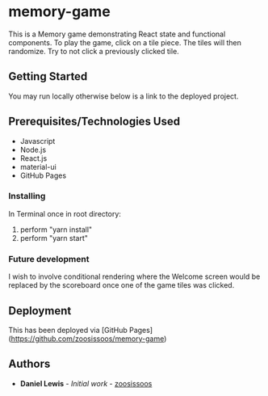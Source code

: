 # memory-game

This is a Memory game demonstrating React state and functional components. To play the game, click on a tile piece. The tiles will then randomize. Try to not click a previously clicked tile.

## Getting Started

You may run locally otherwise below is a link to the deployed project. 

## Prerequisites/Technologies Used

* Javascript
* Node.js
* React.js
* material-ui
* GitHub Pages

### Installing

In Terminal once in root directory:
1) perform "yarn install"
2) perform  "yarn start"

### Future development

I wish to involve conditional rendering where the Welcome screen would be replaced by the scoreboard once one of the game tiles was clicked.

## Deployment

This has been deployed via [GitHub Pages] (https://github.com/zoosissoos/memory-game)


## Authors

* **Daniel Lewis** - *Initial work* - [zoosissoos](https://github.com/zoosissoos)

